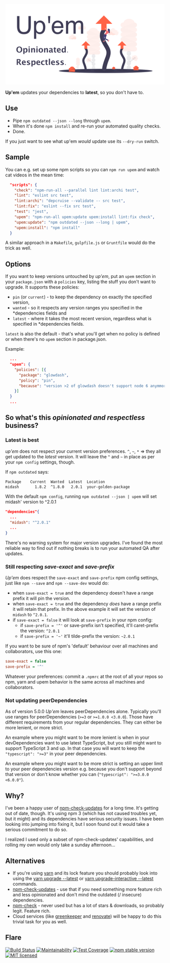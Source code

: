 <img width="640" alt="Up'em" src="https://raw.githubusercontent.com/sverweij/upem/main/docs/assets/upem-social-card.png">

**Up'em** updates your dependencies to **latest**, so you don't have to.

## Use

- Pipe `npm outdated --json --long` through `upem`.
- When it's done `npm install` and re-run your automated quality checks.
- Done.

If you just want to see what up'em _would_ update use its `--dry-run` switch.

## Sample

You can e.g. set up some npm scripts so you can `npm run upem`
and watch cat videos in the mean time:

```json
  "scripts": {
    "check": "npm-run-all --parallel lint lint:archi test",
    "lint": "eslint src test",
    "lint:archi": "depcruise --validate -- src test",
    "lint:fix": "eslint --fix src test",
    "test": "jest",
    "upem": "npm-run-all upem:update upem:install lint:fix check",
    "upem:update": "npm outdated --json --long | upem",
    "upem:install": "npm install"
  }
```

A similar approach in a `Makefile`, `gulpfile.js` or `Gruntfile` would
do the trick as well.

## Options

If you want to keep versions untouched by _up'em_, put an `upem` section
in your `package.json` with a `policies` key, listing the stuff you don't
want to upgrade. It supports these policies:

- `pin` (or `current`) - to keep the dependency on exactly the specified version,
- `wanted` - so it respects any version ranges you specified in the \*dependencies
  fields and
- `latest` - where it takes the most recent version, regardless what is specified
  in \*dependencies fields.

`latest` is also the default - that's what you'll get when no policy is defined
or when there's no `upem` section in package.json.

Example:

```json
  ...
  "upem": {
    "policies": [{
      "package": "glowdash",
      "policy": "pin",
      "because": "version >2 of glowdash doesn't support node 6 anymmore, but we still have to"
    }]
  }
  ...
```

## So what's this _opinionated and respectless_ business?

### Latest is best

_up'em_ does not respect your current version preferences. `^`, `~`, `*` =>
they all get updated to the _latest_ version. It will leave the `^` and `~`
in place as per your `npm config` settings, though.

If `npm outdated` says:

```
Package    Current  Wanted  Latest  Location
midash       1.8.2  ^1.8.0   2.0.1  your-golden-package
```

With the default `npm config`, running `npm outdated --json | upem` will
set midash' version to ^2.0.1

```json
"dependencies"{
  ...
  "midash": "^2.0.1"
  ...
}
```

There's no warning system for major version upgrades. I've found the most
reliable way to find out if nothing breaks is to run your automated QA
after updates.

### Still respecting _save-exact_ and _save-prefix_

_Up'em_ does respect the `save-exact` and `save-prefix` npm config
settings, just like `npm --save` and `npm --save-dev` would do:

- when `save-exact = true` and the dependency doesn't have a range prefix
  it will pin the version.
- when `save-exact = true` and the dependency _does_ have a range prefix
  it will retain that prefix. In the above example it will set the version of
  `midash` to `^2.0.1`.
- if `save-exact = false` it will look at `save-prefix` in your npm config:
  - if `save-prefix = '^'` or save-prefix isn't specified, it'll caret-prefix
    the version: `^2.0.1`
  - if `save-prefix = '~'` it'll tilde-prefix the version: `~2.0.1`

If you want to be sure of npm's 'default' behaviour over all machines
and collaborators, use this one:

```ini
save-exact = false
save-prefix = '^'
```

Whatever your preferences: commit a `.npmrc` at the root of all your repos so
npm, yarn and upem behavior is the same across all machines and collaborators.

### Not updating peerDependencies

As of version 5.0.0 _Up'em_ leaves peerDependencies alone. Typically you'll use
ranges for peerDependencies (`>=3` or `>=1.0.0 <3.0.0`). Those have different
requirements from your regular dependencies. They can either be more lenient,
or more strict.

An example where you might want to be more lenient is when in your devDependencies
want to use latest TypeScript, but you still might want to support TypeScript 3
and up. In that case you will want to keep the `"typescript": ">=3"` in your
peer dependencies.

An example where you might want to be more strict is setting an upper limit to
your peer dependencies version e.g. because you don't support beyond that version
or don't know whether you can (`"typescript": ">=3.0.0 <6.0.0"`).

## Why?

I've been a happy user of [npm-check-updates](https://github.com/tjunnone/npm-check-updates)
for a long time. It's getting out of date, though. It's using npm 3 (which has not caused
troubles yet, but it might) and its dependencies have serious security issues.
I have been looking into jumping into fixing it, but I soon found out it would take
a serious commitment to do so.

I realized I used only a subset of npm-check-updates' capabilities, and rolling
my own would only take a sunday afternoon...

## Alternatives

- If you're using [yarn](https://yarnpkg.com) and its lock feature you should probably look into using the
  [yarn upgrade --latest](https://yarnpkg.com/lang/en/docs/cli/upgrade/) or
  [yarn upgrade-interactive --latest](https://yarnpkg.com/lang/en/docs/cli/upgrade-interactive/) commands.
- [npm-check-updates](https://github.com/tjunnone/npm-check-updates) - use that if you
  need something more feature rich and less opinionated and don't mind the outdated
  (/ insecure) dependencies.
- [npm-check](https://github.com/dylang/npm-check) - never used but has a lot of stars
  & downloads, so probably legit. Feature rich.
- Cloud services (like [greenkeeper](https://greenkeeper.io) and
  [renovate](https://renovatebot.com)) will be happy to do this
  trivial task for you as well.

## Flare

[![Build Status](https://travis-ci.org/sverweij/upem.svg?branch=main)](https://travis-ci.org/sverweij/upem)
[![Maintainability](https://api.codeclimate.com/v1/badges/ecd08465c81bc85b83fe/maintainability)](https://codeclimate.com/github/sverweij/upem/maintainability)
[![Test Coverage](https://api.codeclimate.com/v1/badges/ecd08465c81bc85b83fe/test_coverage)](https://codeclimate.com/github/sverweij/upem/test_coverage)
[![npm stable version](https://img.shields.io/npm/v/upem.svg)](https://npmjs.com/package/upem)
[![MIT licensed](https://img.shields.io/badge/license-MIT-blue.svg)](LICENSE)
